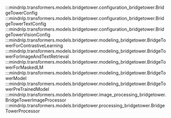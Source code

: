 :::mindnlp.transformers.models.bridgetower.configuration_bridgetower.BridgeTowerConfig
:::mindnlp.transformers.models.bridgetower.configuration_bridgetower.BridgeTowerTextConfig
:::mindnlp.transformers.models.bridgetower.configuration_bridgetower.BridgeTowerVisionConfig
:::mindnlp.transformers.models.bridgetower.modeling_bridgetower.BridgeTowerForContrastiveLearning
:::mindnlp.transformers.models.bridgetower.modeling_bridgetower.BridgeTowerForImageAndTextRetrieval
:::mindnlp.transformers.models.bridgetower.modeling_bridgetower.BridgeTowerForMaskedLM
:::mindnlp.transformers.models.bridgetower.modeling_bridgetower.BridgeTowerModel
:::mindnlp.transformers.models.bridgetower.modeling_bridgetower.BridgeTowerPreTrainedModel
:::mindnlp.transformers.models.bridgetower.image_processing_bridgetower.BridgeTowerImageProcessor
:::mindnlp.transformers.models.bridgetower.processing_bridgetower.BridgeTowerProcessor